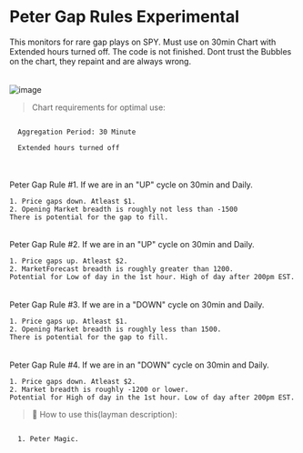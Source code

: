 # Peter Gap Rules Experimental

This monitors for rare gap plays on SPY. Must use on 30min Chart with Extended hours turned off.
The code is not finished. Dont trust the Bubbles on the chart, they repaint and are always wrong.

######
######

![image](https://github.com/2187Nick/thinkscript/assets/75052782/3e0d386c-0cae-48a5-b6da-590c24a289c2)


> Chart requirements for optimal use:
```bash

  Aggregation Period: 30 Minute

  Extended hours turned off
  
```

######
######
Peter Gap Rule #1. If we are in an "UP" cycle on 30min and Daily.

    1. Price gaps down. Atleast $1.
    2. Opening Market breadth is roughly not less than -1500
    There is potential for the gap to fill.
    
######
######
Peter Gap Rule #2. If we are in an "UP" cycle on 30min and Daily.

    1. Price gaps up. Atleast $2.
    2. MarketForecast breadth is roughly greater than 1200.
    Potential for Low of day in the 1st hour. High of day after 200pm EST.

######
######
Peter Gap Rule #3. If we are in a "DOWN" cycle on 30min and Daily.

    1. Price gaps up. Atleast $1.
    2. Opening Market breadth is roughly less than 1500.
    There is potential for the gap to fill.

######
######
Peter Gap Rule #4. If we are in an "DOWN" cycle on 30min and Daily.

    1. Price gaps down. Atleast $2.
    2. Market breadth is roughly -1200 or lower.
    Potential for High of day in the 1st hour. Low of day after 200pm EST.


> 🦖  How to use this(layman description):
```bash

  1. Peter Magic.
       
```

